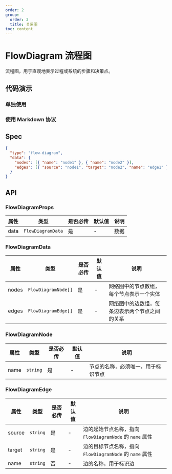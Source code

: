 ```yaml
---
order: 2
group:
  order: 3
  title: 关系图
toc: content
---
```


# FlowDiagram 流程图

流程图，用于直观地表示过程或系统的步骤和决策点。

## 代码演示

### 单独使用

<code src="./demos/common"></code>

### 使用 Markdown 协议

<code src="./demos/markdown"></code>

## Spec

```json
{
  "type": "flow-diagram",
  "data": {
    "nodes": [{ "name": "node1" }, { "name": "node2" }],
    "edges": [{ "source": "node1", "target": "node2", "name": "edge1" }]
  }
}
```

## API

### FlowDiagramProps

| 属性 | 类型              | 是否必传 | 默认值 | 说明 |
| ---- | ----------------- | -------- | ------ | ---- |
| data | `FlowDiagramData` | 是       | -      | 数据 |

### FlowDiagramData

| 属性  | 类型                | 是否必传 | 默认值 | 说明                                           |
| ----- | ------------------- | -------- | ------ | ---------------------------------------------- |
| nodes | `FlowDiagramNode[]` | 是       | -      | 网络图中的节点数组，每个节点表示一个实体       |
| edges | `FlowDiagramEdge[]` | 是       | -      | 网络图中的边数组，每条边表示两个节点之间的关系 |

### FlowDiagramNode

| 属性 | 类型     | 是否必传 | 默认值 | 说明                               |
| ---- | -------- | -------- | ------ | ---------------------------------- |
| name | `string` | 是       | -      | 节点的名称，必须唯一，用于标识节点 |

### FlowDiagramEdge

| 属性   | 类型     | 是否必传 | 默认值 | 说明                                                    |
| ------ | -------- | -------- | ------ | ------------------------------------------------------- |
| source | `string` | 是       | -      | 边的起始节点名称，指向 `FlowDiagramNode` 的 `name` 属性 |
| target | `string` | 是       | -      | 边的目标节点名称，指向 `FlowDiagramNode` 的 `name` 属性 |
| name   | `string` | 否       | -      | 边的名称，用于标识边                                    |
